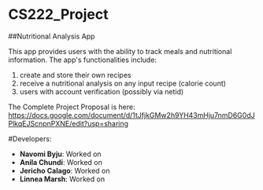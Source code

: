 # CS222_Project

##Nutritional Analysis App

This app provides users with the ability to track meals and nutritional information. The app's functionalities include:
1.  create and store their own recipes
2.  receive a nutritional analysis on any input recipe (calorie count)
3.  users with account verification (possibly via netid)

The Complete Project Proposal is here: https://docs.google.com/document/d/1tJfjkGMw2h9YH43mHju7nmD6G0dJPlkqEJScnpnPXNE/edit?usp=sharing

#Developers:

- **Navomi Byju**: Worked on
- **Anila Chundi**: Worked on
- **Jericho Calago**: Worked on 
- **Linnea Marsh**: Worked on

  

